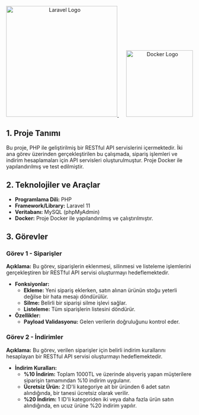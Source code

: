 <p align="center">
  <a href="https://laravel.com" target="_blank">
    <img src="https://raw.githubusercontent.com/laravel/art/master/logo-lockup/5%20SVG/2%20CMYK/1%20Full%20Color/laravel-logolockup-cmyk-red.svg" width="300" alt="Laravel Logo">
  </a>
  <a href="https://www.docker.com" target="_blank" style="margin-left: 20px;">
    <img src="https://www.docker.com/wp-content/uploads/2022/03/Moby-logo.png" width="180" alt="Docker Logo">
  </a>
</p>


<h2>1. Proje Tanımı</h2>
Bu proje, PHP ile geliştirilmiş bir RESTful API servislerini içermektedir. İki ana görev üzerinden gerçekleştirilen bu çalışmada, sipariş işlemleri ve indirim hesaplamaları için API servisleri oluşturulmuştur. Proje Docker ile yapılandırılmış ve test edilmiştir.

<h2>2. Teknolojiler ve Araçlar</h2>
<ul>
  <li><strong>Programlama Dili:</strong> PHP</li>
  <li><strong>Framework/Library:</strong> Laravel 11</li>
  <li><strong>Veritabanı:</strong> MySQL (phpMyAdmin)</li>
  <li><strong>Docker:</strong> Proje Docker ile yapılandırılmış ve çalıştırılmıştır.</li>
</ul>

<h2>3. Görevler</h2>

<h3>Görev 1 - Siparişler</h3>
<p><strong>Açıklama:</strong> Bu görev, siparişlerin eklenmesi, silinmesi ve listeleme işlemlerini gerçekleştiren bir RESTful API servisi oluşturmayı hedeflemektedir.</p>
<ul>
  <li><strong>Fonksiyonlar:</strong>
    <ul>
      <li><strong>Ekleme:</strong> Yeni sipariş eklerken, satın alınan ürünün stoğu yeterli değilse bir hata mesajı döndürülür.</li>
      <li><strong>Silme:</strong> Belirli bir siparişi silme işlevi sağlar.</li>
      <li><strong>Listeleme:</strong> Tüm siparişlerin listesini döndürür.</li>
    </ul>
  </li>
  <li><strong>Özellikler:</strong>
    <ul>
      <li><strong>Payload Validasyonu:</strong> Gelen verilerin doğruluğunu kontrol eder.</li>
    </ul>
  </li>
</ul>

<h3>Görev 2 - İndirimler</h3>
<p><strong>Açıklama:</strong> Bu görev, verilen siparişler için belirli indirim kurallarını hesaplayan bir RESTful API servisi oluşturmayı hedeflemektedir.</p>
<ul>
  <li><strong>İndirim Kuralları:</strong>
    <ul>
      <li><strong>%10 İndirim:</strong> Toplam 1000TL ve üzerinde alışveriş yapan müşterilere siparişin tamamından %10 indirim uygulanır.</li>
      <li><strong>Ücretsiz Ürün:</strong> 2 ID'li kategoriye ait bir üründen 6 adet satın alındığında, bir tanesi ücretsiz olarak verilir.</li>
      <li><strong>%20 İndirim:</strong> 1 ID'li kategoriden iki veya daha fazla ürün satın alındığında, en ucuz ürüne %20 indirim yapılır.</li>
    </ul>
  </li>
</ul>
